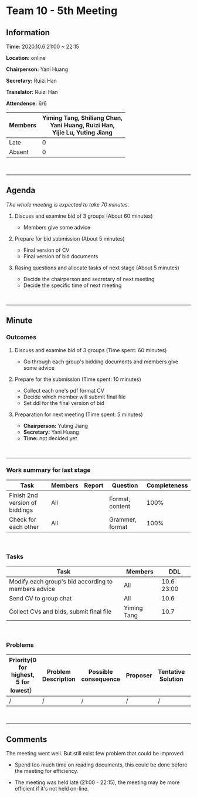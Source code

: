 # Team 10 - 5th Meeting 

## Information

**Time:** 2020.10.6 21:00 ~ 22:15

**Location:** online

**Chairperson:** Yani Huang

**Secretary:** Ruizi Han

**Translator:** Ruizi Han

**Attendence:** 6/6

| **Members** | **Yiming Tang, Shiliang Chen, <br>Yani Huang, Ruizi Han, <br>Yijie Lu, Yuting Jiang** |
| ----------- | ------------------------------------------------------------ |
| Late        | 0                                                            |
| Absent      | 0                                                            |

<br>

------

## Agenda



*The whole meeting is expected to take 70 minutes.*

1. Discuss and examine bid of 3 groups (About 60 minutes)

	- Members give some advice
2. Prepare for bid submission (About 5 minutes)

	- Final version of CV
	- Final version of bid documents 
4. Rasing questions and allocate tasks of next stage (About 5 minutes)
	- Decide the chairperson and secretary of next meeting
	- Decide the specific time of next meeting

<br>

------

## Minute


### Outcomes


1. Discuss and examine bid of 3 groups (Time spent: 60 minutes)

	- Go through each group's bidding documents and members give some advice
2.  Prepare for the submission (Time spent: 10 minutes)

	- Collect each one's pdf format CV
	- Decide which member will submit final file
	- Set ddl for the final version of bid
4. Preparation for next meeting (Time spent: 5 minutes)
	- **Chairperson:** Yuting Jiang
	- **Secretary:** Yani Huang
	- **Time:** not decided yet

<br>

-------


### Work summary for last stage

| **Task** | **Members** | **Report** | **Question** | **Completeness** |
| -------- | --------- | -------- | -------- | ---------- |
| Finish 2nd version of biddings | All |          | Format, content | 100% |
| Check for each other | All |          | Grammer, format | 100% |

<br>

### Tasks 

| **Task** | **Members** | **DDL** |
| -------- | ---------- | ------- |
| Modify each group's bid according to members advice | All | 10.6 23:00 |
| Send CV to group chat | All | 10.6 |
| Collect CVs and bids, submit final file | Yiming Tang | 10.7 |

<br>

### Problems

| **Priority(0 for highest, 5 for lowest）** | **Problem Description** | **Possible consequence** | **Proposer** | **Tentative Solution** | **Expected completion time** |
| -------------------------- | ------------ | ------------ | ---------- | ---------------- | ---------------- |
| / | / | / | / | / | / |

<br>

-------

## Comments


The meeting went well. But still exist few problem that could be improved:

- Spend too much time on reading documents, this could be done before the meeting for efficiency.

- The meeting was held late (21:00 - 22:15), the meeting may be more efficient if it's not held on-line.

  


